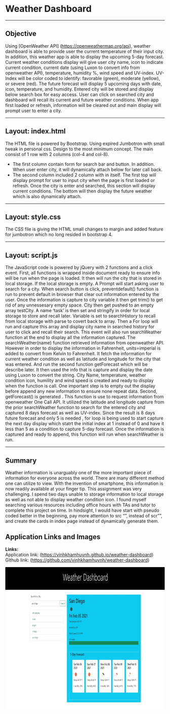 # Weather Dashboard  
___


## Objective
Using [OpenWeather API] (https://openweathermap.org/api), weather dashboard is able to provide user the current temperature of their input city. In addition, this weather app is able to display the upcoming 5-day forecast.  Current weather conditions display will give user city name, icon to indicate current condition, current date (using Luxon to convert info from openweather API), temperature, humidity %, wind speed and UV-index. UV-Index will be color coded to identify: favorable (green), moderate (yellow), or severe (red). The future forecast will display 5 upcoming days with date, icon, temperature, and humidity. Entered city will be stored and display below search box for easy access. User can click on searched city and dashboard will recall its current and future weather conditions. When app first loaded or refresh, information will be cleared out and main display will prompt user to enter a city. 
___



## Layout: index.html
The HTML file is powered by Bootstrap. Using expired Jumbotron with small tweak in personal css. Design to the most minimum concept. The main consist of 1 row with 2 columns (col-4 and col-8). 
- The first column contain form for search bar and button. In addition. When user enter city, it will dynamically attach below for later call back. 
- The second column included 2 column with in itself. The first top will display prompt for user to input city when the page is first loaded or refresh. Once the city is enter and searched, this section will display current conditions. The bottom will then display the future weather which is also dynamically attach. 


___
## Layout: style.css
The CSS file is giving the HTML small changes to margin and added feature for jumbotron which no long resided in bootstrap 4.


___
## Layout: script.js
The JavaScript code is powered by jQuery with 2 functions and a click event. First, all functions is wrapped inside document ready to ensure info will be run when the page is loaded.  It then will run the city that is stored in local storage. If the local storage is empty. A Prompt will start asking user to search for a city.   When search button is click, preventdefault() function is run to prevent default in browser that clear out information entered by  the user. Once the information is capture to city variable it then get trim() to get rid of any unnessesary empty space. City then get pushed to an empty array testCity. A name ‘task’ is then set and stringify in order for local storage to store and recall later.  Variable is set to searchHistory to recall from local storage with parse to covert back to array. Then a For loop will run and capture this array and display city name in searched history for user to click and recall their search. This event will also run searchWeather function at the end to display all the information captured.  The searchWeather(name) function retrieved information from openweather API. However in order to display the information in Fahrenheit, units=imperial is added to convert from Kelvin to Fahrenheit. It fetch the information for current weather condition as well as latitude and longitude for the city that was entered. And run the second function getForecast which will be describe later. It then used the info that is capture and display the date using Luxon to convert the string. City Name, temperature, weather condition icon, humility and wind speed is created and ready to display when the function is call.  One important step is to empty out the display before append any new information to ensure none repeat data. Second, getForecast() is generated . This function is use to request information from openweather One Call API. It utilized the latitude and longitude capture from the prior searchWeather function to search for the entered city and captured 8 days forecast as well as UV-index.  Since the result is 8 days future forecast and only 5 is needed , for loop is being used to start capture the next day display which statrt the initial index at 1 instead of 0 and have it less than 5 as a condition to capture 5-day forecast. Once the information is captured and ready to append, this function will run when searchWeather is run.  
___
## Summary
Weather information is unarguably one of the more important piece of information for everyone across the world. There are many different method one can utilize to view. With the invention of smartphone, this information is now readily available at your finger tip. This assignment was very challenging. I spend two days unable to storage information to local storage as well as not able to display weather condition icon. I found myself searching various resources including office hours with TAs and tutor to complete this project on time. In hindsight, I would have start with pseudo coded better in the beginning, pay more attention to src “”, instead of scr””, and create the cards in index page instead of dynamically generate them. 

## Application Links and Images  
**Links:**  
Application link: (https://vinhkhamhuynh.github.io/weather-dashboard)  
Github link:  (https://github.com/vinhkhamhuynh/weather-dashboard)
<p align="left">
  <img src="assets/img/screenshot.JPG" height="450" margin-bottom: 10px; title="image of weather dashboard showing current and five day forecast for weather in San Diego, California" alt="image of weather dashboard showing current and five day forecast for weather in San Diego, California">
